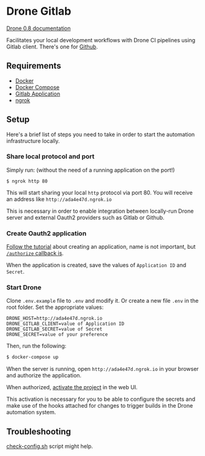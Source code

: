 # Drone Gitlab

[Drone 0.8 documentation](https://0-8-0.docs.drone.io)

Facilitates your local development workflows with Drone CI pipelines using Gitlab client. There's one for [Github](https://github.com/kalinchernev/drone-0.8-locally-github).

## Requirements

- [Docker](https://www.docker.com/)
- [Docker Compose](https://docs.docker.com/compose/)
- [Gitlab Application](https://docs.drone.io/installation/providers/gitlab)
- [ngrok](https://ngrok.com/)

## Setup

Here's a brief list of steps you need to take in order to start the automation infrastructure locally.

### Share local protocol and port

Simply run: (without the need of a running application on the port!)

```
$ ngrok http 80
```

This will start sharing your local `http` protocol via port 80. You will receive an address like `http://ada4e47d.ngrok.io`

This is necessary in order to enable integration between locally-run Drone server and external Oauth2 providers such as Gitlab or Github.

### Create Oauth2 application

[Follow the tutorial](https://docs.drone.io/installation/providers/gitlab/) about creating an application, name is not important, but [`/authorize` callback is](https://0-8-0.docs.drone.io/install-for-gitlab).

When the application is created, save the values of `Application ID` and `Secret`.

### Start Drone

Clone `.env.example` file to `.env` and modify it. Or create a new file `.env` in the root folder. Set the appropriate values:

```
DRONE_HOST=http://ada4e47d.ngrok.io
DRONE_GITLAB_CLIENT=value of Application ID
DRONE_GITLAB_SECRET=value of Secret
DRONE_SECRET=value of your preference
```

Then, run the following:

```sh
$ docker-compose up
```

When the server is running, open `http://ada4e47d.ngrok.io` in your browser and authorize the application.

When authorized, [activate the project](https://0-8-0.docs.drone.io/getting-started/) in the web UI.

This activation is necessary for you to be able to configure the secrets and make use of the hooks attached for changes to trigger builds in the Drone automation system.

## Troubleshooting

[check-config.sh](https://github.com/moby/moby/blob/master/contrib/check-config.sh) script might help.
